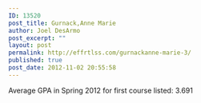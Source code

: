 ```yaml
---
ID: 13520
post_title: Gurnack,Anne Marie
author: Joel DesArmo
post_excerpt: ""
layout: post
permalink: http://effrtlss.com/gurnackanne-marie-3/
published: true
post_date: 2012-11-02 20:55:58
---
```

<p>Average GPA in Spring 2012 for first course listed: 3.691</p>